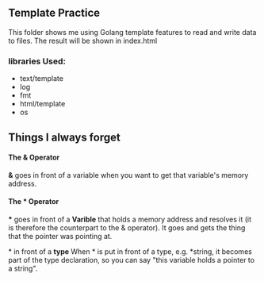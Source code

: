 ## Template Practice
This folder shows me using Golang template features to read and write data to files. The result will be shown in index.html 
### libraries  Used:
* text/template
* log
* fmt
* html/template
* os

## Things I always forget

#### The & Operator
**&** goes in front of a variable when you want to get that variable's memory address.

#### The \* Operator
 **\*** goes in front of a **Varible** that holds a memory address and resolves it (it is therefore the counterpart to the & operator). It goes and gets the thing that the pointer was pointing at.

\* in front of a **type**
When \* is put in front of a type, e.g. *string, it becomes part of the type declaration, so you can say "this variable holds a pointer to a string".